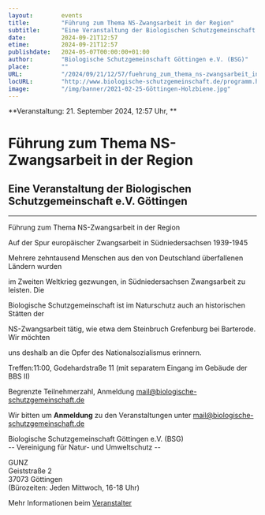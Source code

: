```yaml
---
layout:        events
title:         "Führung zum Thema NS-Zwangsarbeit in der Region"
subtitle:      "Eine Veranstaltung der Biologischen Schutzgemeinschaft e.V. Göttingen"
date:          2024-09-21T12:57
etime:         2024-09-21T12:57
publishdate:   2024-05-07T00:00:00+01:00
author:        "Biologische Schutzgemeinschaft Göttingen e.V. (BSG)"
place:         ""
URL:           "/2024/09/21/12/57/fuehrung_zum_thema_ns-zwangsarbeit_in_der_region"
locURL:        "http://www.biologische-schutzgemeinschaft.de/programm.html"
image:         "/img/banner/2021-02-25-Göttingen-Holzbiene.jpg"
---
```


**Veranstaltung: 21. September 2024, 12:57 Uhr, **

Führung zum Thema NS-Zwangsarbeit in der Region
===========

Eine Veranstaltung der Biologischen Schutzgemeinschaft e.V. Göttingen
-----------

-------------

Führung zum Thema NS-Zwangsarbeit in der Region

Auf der Spur europäischer Zwangsarbeit in Südniedersachsen 1939-1945

Mehrere zehntausend Menschen aus den von Deutschland überfallenen Ländern wurden

im Zweiten Weltkrieg gezwungen, in Südniedersachsen Zwangsarbeit zu leisten. Die

Biologische Schutzgemeinschaft ist im Naturschutz auch an historischen Stätten der

NS-Zwangsarbeit tätig, wie etwa dem Steinbruch Grefenburg bei Barterode. Wir möchten

uns deshalb an die Opfer des Nationalsozialismus erinnern.

Treffen:11:00, Godehardstraße 11 (mit separatem Eingang im Gebäude der BBS II)

Begrenzte Teilnehmerzahl, Anmeldung mail@biologische-schutzgemeinschaft.de


Wir bitten um **Anmeldung** zu den Veranstaltungen unter mail@biologische-schutzgemeinschaft.de

Biologische Schutzgemeinschaft Göttingen e.V. (BSG)  
-- Vereinigung für Natur- und Umweltschutz --  

GUNZ  
Geiststraße 2  
37073 Göttingen  
(Bürozeiten: Jeden Mittwoch, 16-18 Uhr)


Mehr Informationen beim [Veranstalter](http://www.biologische-schutzgemeinschaft.de/programm.html)
